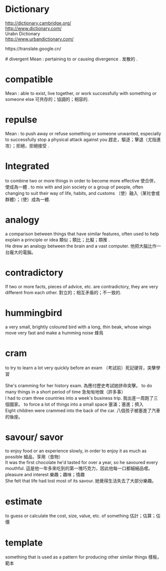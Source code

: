 # Dictionary
http://dictionary.cambridge.org/ <br/>
http://www.dictionary.com/<br/>
Urabn Dictionary <br/>http://www.urbandictionary.com/ 
<p>https://translate.google.cn/ </p>
# divergent
Mean : pertaining to or causing divergence . 发散的 .

# compatible
Mean : able to exist, live together, or work successfully with something or someone else 可共存的；協調的；相容的.

# repulse 
Mean : to push away or refuse something or someone unwanted, especially to successfully stop a physical attack against you 趕走，驅逐；擊退（尤指進攻）；拒絕，拒絕接受 .

# Integrated 
to combine two or more things in order to become more effective 使合併，使成為一體 .
to mix with and join society or a group of people, often changing to suit their way of life, habits, and customs （使）融入（某社會或群體）；（使）成為一體.

# analogy
a comparison between things that have similar features, often used to help explain a principle or idea 類似；類比；比擬；類推 .<br/>
He drew an analogy between the brain and a vast computer. 他把大腦比作一台龐大的電腦。

# contradictory 
If two or more facts, pieces of advice, etc. are contradictory, they are very different from each other.
對立的；相互矛盾的；不一致的.

# hummingbird
a very small, brightly coloured bird with a long, thin beak, whose wings move very fast and make a humming noise 蜂鳥

# cram
to try to learn a lot very quickly before an exam （考試前）死記硬背，突擊學習   
<br/>She's cramming for her history exam. 為應付歷史考試她拼命突擊。
to do many things in a short period of time 急匆匆地做（許多事） <br/>
I had to cram three countries into a week's business trip. 我出差一周跑了三個國家。
to force a lot of things into a small space 塞滿；塞進；擠入 <br/>
Eight children were crammed into the back of the car. 八個孩子被塞進了汽車的後座。

# savour/ savor
to enjoy food or an experience slowly, in order to enjoy it as much as possible 細品，享用（食物）<br/>
It was the first chocolate he'd tasted for over a year, so he savoured every mouthful. 這是他一年多來吃到的第一塊巧克力，因此他每一口都細細品嚐。<br/>
pleasure and interest 樂趣；趣味；情趣 <br/>She felt that life had lost most of its savour. 她覺得生活失去了大部分樂趣。

#  estimate
to guess or calculate the cost, size, value, etc. of something 估計；估算；估價 

# template
something that is used as a pattern for producing other similar things 樣板，範本 

